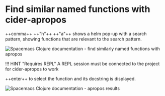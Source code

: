 # Find similar named functions with cider-apropos

++comma++ ++"h"++ ++"a"++ shows a helm pop-up with a search pattern, showing functions that are relevant to the search pattern.

![Spacemacs Clojure documentation - find similarly named functions with apropos](https://raw.githubusercontent.com/practicalli/graphic-design/live/editors/spacemacs/screenshots/spacemacs-clojure-docs-apropos.png)


!!! HINT "Requires REPL"
    A REPL session must be connected to the project for cider-apropos to work

++enter++ to select the function and its docstring is displayed.

![Spacemacs Clojure documentation - apropos results](https://raw.githubusercontent.com/practicalli/graphic-design/live/editors/spacemacs/screenshots/spacemacs-clojure-docs-apropos-results.png)

